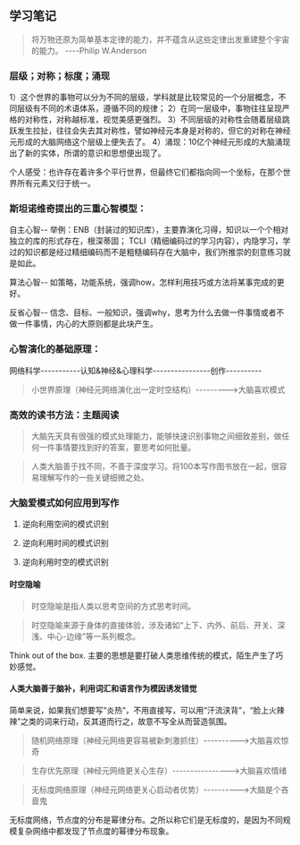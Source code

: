 ## 学习笔记

> 将万物还原为简单基本定律的能力，并不蕴含从这些定律出发重建整个宇宙的能力。
----Philip W.Anderson

### 层级；对称；标度；涌现

1）这个世界的事物可以分为不同的层级，学科就是比较常见的一个分层概念，不同层级有不同的术语体系，遵循不同的规律；
2）在同一层级中，事物往往呈现严格的对称性，对称越标准，视觉美感更强烈。
3）不同层级的对称性会随着层级跳跃发生拉扯，往往会失去其对称性，譬如神经元本身是对称的，但它的对称在神经元形成的大脑网络这个层级上便失去了。
4）涌现：10亿个神经元形成的大脑涌现出了新的实体，所谓的意识和思想便出现了。

个人感受：也许存在着许多个平行世界，但最终它们都指向同一个坐标，在那个世界所有元素又归于统一。

### 斯坦诺维奇提出的三重心智模型：
自主心智--
举例：ENB（封装过的知识库），主要靠演化习得，知识以一个个相对独立的库的形式存在，根深蒂固；
TCLI（精细编码过的学习内容），内隐学习，学过的知识都是经过精细编码而不是粗糙编码存在大脑中，我们所推崇的刻意练习就是如此。

算法心智--
如策略，功能系统，强调how，怎样利用技巧或方法将某事完成的更好。

反省心智--
信念、目标、一般知识，强调why，思考为什么去做一件事情或者不做一件事情，内心的大原则都是此块产生。

### 心智演化的基础原理：
网络科学-----------认知&神经&心理科学----------------创作----------
  
> 小世界原理（神经元网络演化出一定时空结构）--------->大脑喜欢模式


### 高效的读书方法：主题阅读

> 大脑先天具有很强的模式处理能力，能够快速识别事物之间细致差别，做任何一件事情要找到好的答案，要思考如何批量。

> 人类大脑善于找不同，不善于深度学习。将100本写作图书放在一起，很容易理解写作的一些关键细微之处。


### 大脑爱模式如何应用到写作

1. 逆向利用空间的模式识别

2. 逆向利用时间的模式识别

3. 逆向利用时空的模式识别


#### 时空隐喻

> 时空隐喻是指人类以思考空间的方式思考时间。

> 时空隐喻来源于身体的直接体验，涉及诸如“上下、内外、前后、开关、深浅、中心-边缘”等一系列概念。

Think out of the box. 主要的思想是要打破人类思维传统的模式，陌生产生了巧妙感觉。

#### 人类大脑善于脑补，利用词汇和语言作为模因诱发错觉

简单来说，如果我们想要写“炎热”，不用直接写，可以用“汗流浃背”，“脸上火辣辣”之类的词来行动，反其道而行之，故意不写全从而营造氛围。


> 随机网络原理（神经元网络更容易被新刺激抓住）---------->大脑喜欢惊奇

> 生存优先原理（神经元网络更关心生存）---------------->大脑喜欢情绪

> 无标度网络原理（神经元网络更关心启动者优势）---------->大脑是个吝啬鬼

无标度网络，节点度的分布是幂律分布。之所以称它们是无标度的，是因为不同规模复杂网络中都发现了节点度的幂律分布现象。
